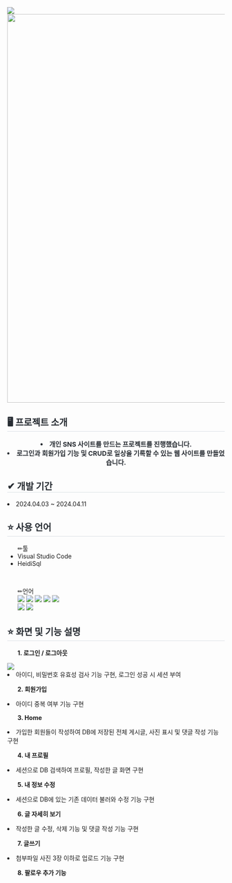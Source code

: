 <div>
    <img src="https://capsule-render.vercel.app/api?type=shark&color=f56363&height=240&text=Mimi&animation=scaleIn&fontColor=ffffff&fontSize=50" />
</div>
<div>
    <img src="https://github.com/vvyejivv/react_sample2/assets/153081833/f9e4d2d7-7433-4f43-bdc6-a9496998b0f2" style="width:900px;">
</div>
<div> 
      <h2 style="border-bottom: 1px solid #d8dee4; color: #282d33;"> 🖥 프로젝트 소개 </h2>  
      <div style="font-weight: 700; font-size: 15px; text-align: center; color: #282d33;"> 
        <li> 개인 SNS 사이트를 만드는 프로젝트를 진행했습니다.</li>
        <li> 로그인과 회원가입 기능 및 CRUD로 일상을 기록할 수 있는 웹 사이트를 만들었습니다. 
      </div> 
        <h2 style="border-bottom: 1px solid #d8dee4; color: #282d33;"> ✔ 개발 기간 </h2> 
        <li>2024.04.03 ~ 2024.04.11</li>
        <h2 style="border-bottom: 1px solid #d8dee4; color: #282d33;"> ⭐ 사용 언어 </h2> 
        <ul> ✏툴
            <li>Visual Studio Code</li>            
            <li>HeidiSql</li>            
        </ul>
        <br/>
        <ul> ✏언어
            <div style="text-align: left;">
            <img src="https://img.shields.io/badge/MySQL-4479A1?style=for-the-badge&logo=MySQL&logoColor=white">
            <img src="https://img.shields.io/badge/HTML5-E34F26?style=for-the-badge&logo=HTML5&logoColor=white">
            <img src="https://img.shields.io/badge/CSS3-1572B6?style=for-the-badge&logo=CSS3&logoColor=white">
            <img src="https://img.shields.io/badge/Javascript-F7DF1E?style=for-the-badge&logo=Javascript&logoColor=white">
            <img src="https://img.shields.io/badge/Java-007396?style=for-the-badge&logo=Java&logoColor=white">
            <br/>
            <img src="https://img.shields.io/badge/React-61DAFB?style=for-the-badge&logo=React&logoColor=white">
            <img src="https://img.shields.io/badge/Node.js-339933?style=for-the-badge&logo=Node.js&logoColor=white">
        </ul>
     <h2 style="border-bottom: 1px solid #d8dee4; color: #282d33;"> ⭐ 화면 및 기능 설명 </h2>
    <ul><b>1. 로그인 / 로그아웃</b></ul>
    <img src="https://github.com/vvyejivv/react_sample2/assets/153081833/928c72b8-69e8-412f-9ed4-e320d9c8ffb3">
    <li>아이디, 비밀번호 유효성 검사 기능 구현, 로그인 성공 시 세션 부여</li>
    <ul><b>2. 회원가입 </b></ul>
    <li>아이디 중복 여부 기능 구현</li>
    <ul><b>3. Home </b></ul>
    <li>가입한 회원들이 작성하여 DB에 저장된 전체 게시글, 사진 표시 및   댓글 작성 기능 구현</li>
    <ul><b>4. 내 프로필 </b></ul>
    <li>세션으로 DB 검색하여 프로필, 작성한 글 화면 구현</li>
    <ul><b>5. 내 정보 수정 </b></ul>
    <li>세션으로 DB에 있는 기존 데이터 불러와 수정 기능 구현</li>
    <ul><b>6. 글 자세히 보기 </b></ul>
    <li>작성한 글 수정, 삭제 기능 및  댓글 작성 기능 구현</li>
    <ul><b>7. 글쓰기</b></ul>
    <li>첨부파일 사진 3장 이하로 업로드 기능 구현</li>
    <ul><b>8. 팔로우 추가 기능 </b></ul>
    
</div>
    
